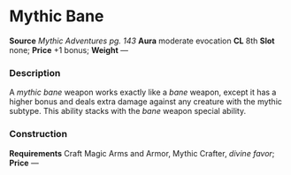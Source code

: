 ﻿---
name: "Mythic Bane"
type: "weapon_quality"
price: "+1 bonus"
description: |
  "A _mythic bane_ weapon works exactly like a _bane_ weapon, except it has a higher bonus and deals extra damage against any creature with the mythic subtype. This ability stacks with the _bane_ weapon special ability."
---

# Mythic Bane

**Source** _Mythic Adventures pg. 143_
**Aura** moderate evocation **CL** 8th
**Slot** none; **Price** +1 bonus; **Weight** —

### Description

A _mythic bane_ weapon works exactly like a _bane_ weapon, except it has a higher bonus and deals extra damage against any creature with the mythic subtype. This ability stacks with the _bane_ weapon special ability.

### Construction

**Requirements** Craft Magic Arms and Armor, Mythic Crafter, _divine favor_; **Price** —